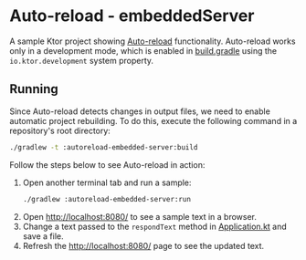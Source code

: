# Auto-reload - embeddedServer

A sample Ktor project showing [Auto-reload](https://ktor.io/docs/auto-reload.html) functionality. Auto-reload works only in a development mode, which is enabled in [build.gradle](build.gradle) using the `io.ktor.development` system property.

## Running

Since Auto-reload detects changes in output files, we need to enable automatic project rebuilding. To do this, execute the following command in a repository's root directory:
```bash
./gradlew -t :autoreload-embedded-server:build
```

Follow the steps below to see Auto-reload in action:
1. Open another terminal tab and run a sample:
   ```bash
   ./gradlew :autoreload-embedded-server:run
   ```
1. Open [http://localhost:8080/](http://localhost:8080/) to see a sample text in a browser.
1. Change a text passed to the  `respondText` method in [Application.kt](src/main/kotlin/com/example/Application.kt) and save a file.
1. Refresh the [http://localhost:8080/](http://localhost:8080/) page to see the updated text.
